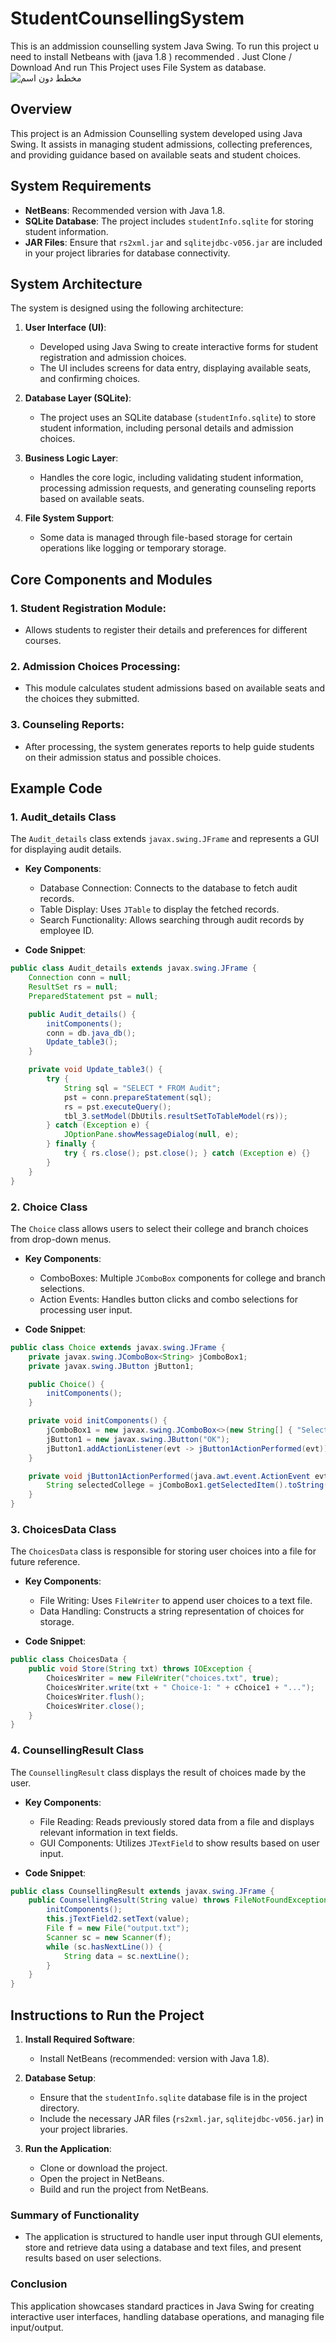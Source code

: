 # StudentCounsellingSystem
This is an addmission counselling system Java Swing.
To run this project u need to install Netbeans with (java 1.8 ) recommended .
Just Clone / Download And run
This Project uses File System as database.
![_مخطط دون اسم_](https://github.com/user-attachments/assets/a1928920-f35e-43a6-a1f5-c3ea6f8be40b)


## Overview
This project is an Admission Counselling system developed using Java Swing. It assists in managing student admissions, collecting preferences, and providing guidance based on available seats and student choices.

## System Requirements
- **NetBeans**: Recommended version with Java 1.8.
- **SQLite Database**: The project includes `studentInfo.sqlite` for storing student information.
- **JAR Files**: Ensure that `rs2xml.jar` and `sqlitejdbc-v056.jar` are included in your project libraries for database connectivity.

## System Architecture
The system is designed using the following architecture:

1. **User Interface (UI)**:
   - Developed using Java Swing to create interactive forms for student registration and admission choices.
   - The UI includes screens for data entry, displaying available seats, and confirming choices.

2. **Database Layer (SQLite)**:
   - The project uses an SQLite database (`studentInfo.sqlite`) to store student information, including personal details and admission choices.

3. **Business Logic Layer**:
   - Handles the core logic, including validating student information, processing admission requests, and generating counseling reports based on available seats.

4. **File System Support**:
   - Some data is managed through file-based storage for certain operations like logging or temporary storage.

## Core Components and Modules

### 1. **Student Registration Module**:
   - Allows students to register their details and preferences for different courses.

### 2. **Admission Choices Processing**:
   - This module calculates student admissions based on available seats and the choices they submitted.

### 3. **Counseling Reports**:
   - After processing, the system generates reports to help guide students on their admission status and possible choices.

## Example Code

### 1. **Audit_details Class**  
   The `Audit_details` class extends `javax.swing.JFrame` and represents a GUI for displaying audit details.

   - **Key Components**:
     - Database Connection: Connects to the database to fetch audit records.
     - Table Display: Uses `JTable` to display the fetched records.
     - Search Functionality: Allows searching through audit records by employee ID.

   - **Code Snippet**:
   ```java
   public class Audit_details extends javax.swing.JFrame {
       Connection conn = null;
       ResultSet rs = null;
       PreparedStatement pst = null;

       public Audit_details() {
           initComponents();
           conn = db.java_db();
           Update_table3();
       }

       private void Update_table3() {
           try {
               String sql = "SELECT * FROM Audit";
               pst = conn.prepareStatement(sql);
               rs = pst.executeQuery();
               tbl_3.setModel(DbUtils.resultSetToTableModel(rs));
           } catch (Exception e) {
               JOptionPane.showMessageDialog(null, e);
           } finally {
               try { rs.close(); pst.close(); } catch (Exception e) {}
           }
       }
   }
   ```

### 2. **Choice Class**  
   The `Choice` class allows users to select their college and branch choices from drop-down menus.

   - **Key Components**:
     - ComboBoxes: Multiple `JComboBox` components for college and branch selections.
     - Action Events: Handles button clicks and combo selections for processing user input.

   - **Code Snippet**:
   ```java
   public class Choice extends javax.swing.JFrame {
       private javax.swing.JComboBox<String> jComboBox1;
       private javax.swing.JButton jButton1;

       public Choice() {
           initComponents();
       }

       private void initComponents() {
           jComboBox1 = new javax.swing.JComboBox<>(new String[] { "Select", "BENNETT", "AMITY" });
           jButton1 = new javax.swing.JButton("OK");
           jButton1.addActionListener(evt -> jButton1ActionPerformed(evt));
       }

       private void jButton1ActionPerformed(java.awt.event.ActionEvent evt) {
           String selectedCollege = jComboBox1.getSelectedItem().toString();
       }
   }
   ```

### 3. **ChoicesData Class**  
   The `ChoicesData` class is responsible for storing user choices into a file for future reference.

   - **Key Components**:
     - File Writing: Uses `FileWriter` to append user choices to a text file.
     - Data Handling: Constructs a string representation of choices for storage.

   - **Code Snippet**:
   ```java
   public class ChoicesData {
       public void Store(String txt) throws IOException {
           ChoicesWriter = new FileWriter("choices.txt", true);
           ChoicesWriter.write(txt + " Choice-1: " + cChoice1 + "...");
           ChoicesWriter.flush();
           ChoicesWriter.close();
       }
   }
   ```

### 4. **CounsellingResult Class**  
   The `CounsellingResult` class displays the result of choices made by the user.

   - **Key Components**:
     - File Reading: Reads previously stored data from a file and displays relevant information in text fields.
     - GUI Components: Utilizes `JTextField` to show results based on user input.

   - **Code Snippet**:
   ```java
   public class CounsellingResult extends javax.swing.JFrame {
       public CounsellingResult(String value) throws FileNotFoundException {
           initComponents();
           this.jTextField2.setText(value);
           File f = new File("output.txt");
           Scanner sc = new Scanner(f);
           while (sc.hasNextLine()) {
               String data = sc.nextLine();
           }
       }
   }
   ```

## Instructions to Run the Project

1. **Install Required Software**:
   - Install NetBeans (recommended: version with Java 1.8).

2. **Database Setup**:
   - Ensure that the `studentInfo.sqlite` database file is in the project directory.
   - Include the necessary JAR files (`rs2xml.jar`, `sqlitejdbc-v056.jar`) in your project libraries.

3. **Run the Application**:
   - Clone or download the project.
   - Open the project in NetBeans.
   - Build and run the project from NetBeans.

### Summary of Functionality

- The application is structured to handle user input through GUI elements, store and retrieve data using a database and text files, and present results based on user selections.

### Conclusion
This application showcases standard practices in Java Swing for creating interactive user interfaces, handling database operations, and managing file input/output.



